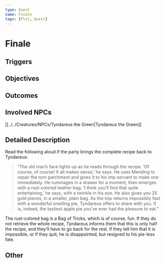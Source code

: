 ```yaml
---
type: Quest
name: Finale
tags: [Plot, Quest]
---
```


# Finale

## Triggers

## Objectives

## Outcomes

## Involved NPCs
[[../../Creatures/NPCs/Tyndareus the Green|Tyndareus the Green]]
## Detailed Description
Read the following aloud if the party brings the complete recipe back to Tyndareus:

> “The old man’s face lights up as he reads through the recipe. ‘Of course, of course! It all makes sense,’ he says. He uses Mending to repair the torn parchment and gives it to his imp servant to make one immediately. He rummages in a drawer for a moment, then emerges with a rust-colored leather bag. ‘I think you’ll find that quite entertaining,’ he says, with a twinkle in his eye. He also gives you 25 gold pieces, in a smaller, plain bag. As the imp returns impossibly fast with a wonderful smelling pie, Tyndareus offers to share with you. It is, indeed, the tastiest apple pie you’ve ever had the pleasure to eat.”

The rust-colored bag is a Bag of Tricks, which is of course, fun. If they do not retrieve the whole recipe, Tyndareus informs them that this is only half the recipe, and they’ll have to go back for the rest. If they tell him that it is impossible, or if they quit, he is disappointed, but resigned to his pie-less fate.

## Other